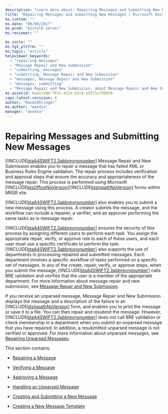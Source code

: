 ```yaml
---
description: "Learn more about: Repairing Messages and Submitting New Messages"
title: "Repairing Messages and Submitting New Messages | Microsoft Docs"
ms.custom: ""
ms.date: "06/08/2017"
ms.prod: "biztalk-server"
ms.reviewer: ""

ms.suite: ""
ms.tgt_pltfrm: ""
ms.topic: "article"
helpviewer_keywords: 
  - "repairing messages"
  - "Message Repair and New Submission"
  - "submitting, messages"
  - "submitting, Message Repair and New Submission"
  - "messages, Message Repair and New Submission"
  - "messages, submitting"
  - "Message Repair and New Submission. about Message Repair and New Submission"
ms.assetid: 6abcce90-f611-422a-b3c8-e25f1e75b039
caps.latest.revision: 4
author: "MandiOhlinger"
ms.author: "mandia"
manager: "anneta"
---
```

# Repairing Messages and Submitting New Messages
[!INCLUDE[btaA4SWIFT2.3abbrevnonumber](../../includes/btaa4swift2-3abbrevnonumber-md.md)] Message Repair and New Submission enables you to repair a message that has failed XML or Business Rules Engine validation. The repair process includes verification and approval steps that ensure the accuracy and appropriateness of the message repair. This process is performed using Microsoft [!INCLUDE[btsOfficeNoVersion](../../includes/btsofficenoversion-md.md)][!INCLUDE[btsInpathNoVersion](../../includes/btsinpathnoversion-md.md)] forms within MRSR site.  
  
 [!INCLUDE[btaA4SWIFT2.3abbrevnonumber](../../includes/btaa4swift2-3abbrevnonumber-md.md)] also enables you to submit a new message using this process. A creator submits the message, and the workflow can include a repairer, a verifier, and an approver performing the same tasks as in message repair.  
  
 [!INCLUDE[btaA4SWIFT2.3abbrevnonumber](../../includes/btaa4swift2-3abbrevnonumber-md.md)] ensures the security of this process by assigning different users to perform each task. You assign the appropriate repair, verify, or approve role to each of these users, and each user must use a specific certificate to perform the task. [!INCLUDE[btaA4SWIFT2.3abbrevnonumber](../../includes/btaa4swift2-3abbrevnonumber-md.md)] also supports the use of departments in processing repaired and submitted messages. Each department involves a specific workflow of tasks performed on a specific set of messages. In any of the create, repair, verify, or approve steps, when you submit the message, [!INCLUDE[btaA4SWIFT2.3abbrevnonumber](../../includes/btaa4swift2-3abbrevnonumber-md.md)] calls BRE validation and verifies that the user is a member of the appropriate department. For more information about message repair and new submission, see [Message Repair and New Submission](../../adapters-and-accelerators/accelerator-swift/message-repair-and-new-submission.md).  
  
 If you receive an unparsed message, Message Repair and New Submission displays the message and a description of the failure in an [!INCLUDE[btsInpathNoVersion](../../includes/btsinpathnoversion-md.md)] form, and enables you to print the message or save it to a file. You can then repair and resubmit the message. However, [!INCLUDE[btaA4SWIFT2.3abbrevnonumber](../../includes/btaa4swift2-3abbrevnonumber-md.md)] does not call BRE validation or check membership in a department when you submit an unparsed message that you have repaired. In addition, a resubmitted unparsed message is not verified or approved. For more information about unparsed messages, see [Repairing Unparsed Messages](../../adapters-and-accelerators/accelerator-swift/repairing-unparsed-messages.md).  
  
 This section contains:  
  
-   [Repairing a Message](../../adapters-and-accelerators/accelerator-swift/repairing-a-message.md)  
  
-   [Verifying a Message](../../adapters-and-accelerators/accelerator-swift/verifying-a-message.md)  
  
-   [Approving a Message](../../adapters-and-accelerators/accelerator-swift/approving-a-message.md)  
  
-   [Handling an Unparsed Message](../../adapters-and-accelerators/accelerator-swift/handling-an-unparsed-message.md)  
  
-   [Creating and Submitting a New Message](../../adapters-and-accelerators/accelerator-swift/creating-and-submitting-a-new-message.md)  
  
-   [Creating a New Message Template](../../adapters-and-accelerators/accelerator-swift/creating-a-new-message-template.md)
